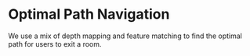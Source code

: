# Optimal Path Navigation
We use a mix of depth mapping and feature matching to find the optimal path for users to exit a room.
